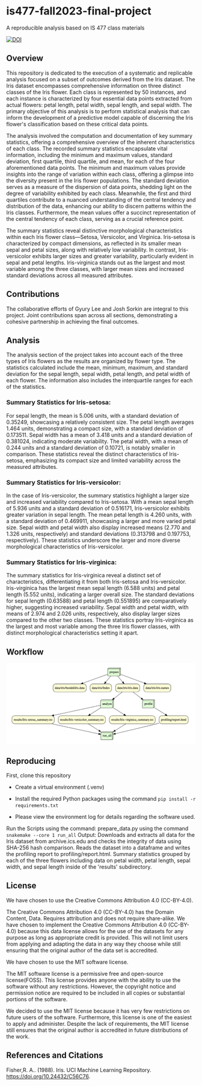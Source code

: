 # is477-fall2023-final-project
A reproducible analysis based on IS 477 class materials

[![DOI](https://zenodo.org/badge/DOI/10.5281/zenodo.10252061.svg)](https://doi.org/10.5281/zenodo.10252061)

## Overview
This repository is dedicated to the execution of a systematic and replicable analysis focused on a subset of outcomes derived from the Iris dataset. The Iris dataset encompasses comprehensive information on three distinct classes of the Iris flower. Each class is represented by 50 instances, and each instance is characterized by four essential data points extracted from actual flowers: petal length, petal width, sepal length, and sepal width. The primary objective of this analysis is to perform statistical analysis that can inform the development of a predictive model capable of discerning the Iris flower's classification based on these critical data points.

The analysis involved the computation and documentation of key summary statistics, offering a comprehensive overview of the inherent characteristics of each class. The recorded summary statistics encapsulate vital information, including the minimum and maximum values, standard deviation, first quartile, third quartile, and mean, for each of the four aforementioned data points. The minimum and maximum values provide insights into the range of variation within each class, offering a glimpse into the diversity present in the Iris flower populations. The standard deviation serves as a measure of the dispersion of data points, shedding light on the degree of variability exhibited by each class. Meanwhile, the first and third quartiles contribute to a nuanced understanding of the central tendency and distribution of the data, enhancing our ability to discern patterns within the Iris classes. Furthermore, the mean values offer a succinct representation of the central tendency of each class, serving as a crucial reference point.

The summary statistics reveal distinctive morphological characteristics within each Iris flower class—Setosa, Versicolor, and Virginica. Iris-setosa is characterized by compact dimensions, as reflected in its smaller mean sepal and petal sizes, along with relatively low variability. In contrast, Iris-versicolor exhibits larger sizes and greater variability, particularly evident in sepal and petal lengths. Iris-virginica stands out as the largest and most variable among the three classes, with larger mean sizes and increased standard deviations across all measured attributes. 

## Contributions
The collaborative efforts of Gyury Lee and Josh Sorkin are integral to this project. Joint contributions span across all sections, demonstrating a cohesive partnership in achieving the final outcomes.

## Analysis
The analysis section of the project takes into account each of the three types of Iris flowers as the results are organized by flower type. The statistics calculated include the mean, minimum, maximum, and standard deviation for the sepal length, sepal width, petal length, and petal width of each flower. The information also includes the interquartile ranges for each of the statistics. 

### Summary Statistics for Iris-setosa:

For sepal length, the mean is 5.006 units, with a standard deviation of 0.35249, showcasing a relatively consistent size. The petal length averages 1.464 units, demonstrating a compact size, with a standard deviation of 0.173511. Sepal width has a mean of 3.418 units and a standard deviation of 0.381024, indicating moderate variability. The petal width, with a mean of 0.244 units and a standard deviation of 0.10721, is notably smaller in comparison. These statistics reveal the distinct characteristics of Iris-setosa, emphasizing its compact size and limited variability across the measured attributes.

### Summary Statistics for Iris-versicolor:

In the case of Iris-versicolor, the summary statistics highlight a larger size and increased variability compared to Iris-setosa. With a mean sepal length of 5.936 units and a standard deviation of 0.516171, Iris-versicolor exhibits greater variation in sepal length. The mean petal length is 4.260 units, with a standard deviation of 0.469911, showcasing a larger and more varied petal size. Sepal width and petal width also display increased means (2.770 and 1.326 units, respectively) and standard deviations (0.313798 and 0.197753, respectively). These statistics underscore the larger and more diverse morphological characteristics of Iris-versicolor.

### Summary Statistics for Iris-virginica:

The summary statistics for Iris-virginica reveal a distinct set of characteristics, differentiating it from both Iris-setosa and Iris-versicolor. Iris-virginica has the largest mean sepal length (6.588 units) and petal length (5.552 units), indicating a larger overall size. The standard deviations for sepal length (0.63588) and petal length (0.551895) are comparatively higher, suggesting increased variability. Sepal width and petal width, with means of 2.974 and 2.026 units, respectively, also display larger sizes compared to the other two classes. These statistics portray Iris-virginica as the largest and most variable among the three Iris flower classes, with distinct morphological characteristics setting it apart.

## Workflow
![DAG of Iris Analysis Workflow](workflow.png)

## Reproducing

First, clone this repository

*  Create a virtual environment (.venv)

* Install the required Python packages using the command
    ```pip install -r requirements.txt```
    
* Please view the environment log for details regarding the software used.

Run the Scripts using the command: prepare_data.py using the command
```snakemake --core 1 run_all```
Output: Downloads and extracts all data for the Iris dataset from archive.ics.edu and checks the integrity of data using SHA-256 hash comparison. Reads the dataset into a dataframe and writes the profiling report to profiling/report.html. Summary statistics grouped by each of the three flowers including data on petal width, petal length, sepal width, and sepal length inside of the 'results' subdirectory.


## License

We have chosen to use the Creative Commons Attribution 4.0 (CC-BY-4.0).

The Creative Commons Attribution 4.0 (CC-BY-4.0) has the Domain Content, Data. Requires attribution and does not require share-alike.
We have chosen to implement the Creative Commons Attribution 4.0 (CC-BY-4.0) because this data license allows for the use of the datasets for any purpose as long as appropriate credit is provided. This will not limit users from applying and adapting the data in any way they choose while still ensuring that the original author of the data set is accredited.

We have chosen to use the MIT software license.

The MIT software license is a permissive free and open-source license(FOSS). This license provides anyone with the ability to use the software without any restrictions. However, the copyright notice and permission notice are required to be included in all copies or substantial portions of the software.

We decided to use the MIT license because it has very few restrictions on future users of the software. Furthermore, this license is one of the easiest to apply and administer. Despite the lack of requirements, the MIT license still ensures that the original author is accredited in future distributions of the work.

## References and Citations

Fisher,R. A.. (1988). Iris. UCI Machine Learning Repository. https://doi.org/10.24432/C56C76.
